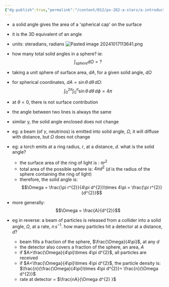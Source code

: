 ```yaml
---
{"dg-publish":true,"permalink":"/content/012/px-282-a-stars/a-introduction/px-282-a8-solid-angle/","created":"2024-11-25T10:50:32.000+00:00","updated":"2024-11-26T09:33:53.325+00:00"}
---
```


- a solid angle gives the area of a 'spherical cap' on the surface
- it is the 3D equivalent of an angle
- units: steradians, radians
![Pasted image 20241017113641.png](/img/user/pics/Pasted%20image%2020241017113641.png)
- how many total solid angles in a sphere? ie: 
$$\int_{sphere} d\Omega =?$$
- taking a unit sphere of surface area, $dA$, for a given solid angle, $d\Omega$
- for spherical coordinates, $dA = \sin\theta\,d\theta\,d\Omega:$ 
$$\int_{0}^{2\pi} \int_{0}^{\pi} \sin\theta \,d\theta \, d\phi = 4\pi$$
- at $\theta=0$, there is not surface contribution

- the angle between two lines is always the same
- similar y, the solid angle enclosed does not change 
- eg: a beam (of $\gamma$, neutrinos) is emitted into solid angle, $\Omega$, it will diffuse with distance, but $\Omega$ does not change

- eg: a torch emits at a ring radius, $r$, at a distance, $d$. what is the solid angle?
	- the surface area of the ring of light is : $\pi r^{2}$ 
	- total area of the possible sphere is: $4\pi d^{2}$ ($d$ is the radius of the sphere containing the ring of light)
	- therefore, the solid angle is: 
	$$\Omega = \frac{\pi r^{2}}{4\pi d^{2}}\times 4\pi = \frac{\pi r^{2}}{d^{2}}$$
- more generally: 
$$\Omega = \frac{A}{d^{2}}$$
- eg in reverse: a beam of particles is released from a collider into a solid angle, $\Omega$, at a rate, $n\,s^{-1}$. how many particles hit a detector at a distance, $d$?
	- beam fills a fraction of the sphere, $\frac{\Omega}{4\pi}$, at any $d$
	- the detector also covers a fraction of the sphere, an area, $A$
	- if $A>\frac{\Omega}{4\pi}\times 4\pi d^{2}$, all particles are received
	- if $A<\frac{\Omega}{4\pi}\times 4\pi d^{2}$, the particle density is: $\frac{n}{\frac{\Omega}{4\pi}\times 4\pi d^{2}}= \frac{n}{\Omega d^{2}}$
	- rate at detector = $\frac{nA}{\Omega d^{2} }$